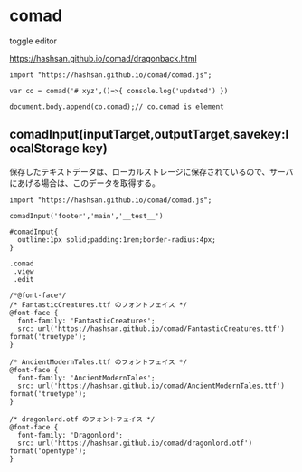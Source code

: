 # comad
toggle editor

https://hashsan.github.io/comad/dragonback.html

```
import "https://hashsan.github.io/comad/comad.js";

var co = comad('# xyz',()=>{ console.log('updated') })

document.body.append(co.comad);// co.comad is element

```

## comadInput(inputTarget,outputTarget,savekey:localStorage key)
保存したテキストデータは、ローカルストレージに保存されているので、サーバにあげる場合は、このデータを取得する。

```
import "https://hashsan.github.io/comad/comad.js";

comadInput('footer','main','__test__')
```
```
#comadInput{
  outline:1px solid;padding:1rem;border-radius:4px;  
}
```
```
.comad
 .view
 .edit
```

```
/*@font-face*/
/* FantasticCreatures.ttf のフォントフェイス */
@font-face {
  font-family: 'FantasticCreatures';
  src: url('https://hashsan.github.io/comad/FantasticCreatures.ttf') format('truetype');
}

/* AncientModernTales.ttf のフォントフェイス */
@font-face {
  font-family: 'AncientModernTales';
  src: url('https://hashsan.github.io/comad/AncientModernTales.ttf') format('truetype');
}

/* dragonlord.otf のフォントフェイス */
@font-face {
  font-family: 'Dragonlord';
  src: url('https://hashsan.github.io/comad/dragonlord.otf') format('opentype');
}

```

